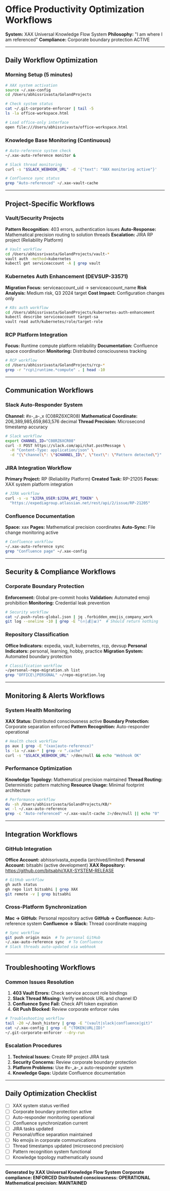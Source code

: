 # Office Productivity Optimization Workflows

**System:** XAX Universal Knowledge Flow System
**Philosophy:** "I am where I am referenced"
**Compliance:** Corporate boundary protection ACTIVE

---

## Daily Workflow Optimization

### Morning Setup (5 minutes)
```bash
# XAX system activation
source ~/.xax-config
cd /Users/abhissrivasta/GolandProjects

# Check system status
cat ~/.git-corporate-enforcer | tail -5
ls -la office-workspace.html

# Load office-only interface
open file:///Users/abhissrivasta/office-workspace.html
```

### Knowledge Base Monitoring (Continuous)
```bash
# Auto-reference system check
~/.xax-auto-reference monitor &

# Slack thread monitoring
curl -s "$SLACK_WEBHOOK_URL" -d '{"text": "XAX monitoring active"}'

# Confluence sync status
grep "Auto-referenced" ~/.xax-vault-cache
```

---

## Project-Specific Workflows

### Vault/Security Projects
**Pattern Recognition:** 403 errors, authentication issues
**Auto-Response:** Mathematical precision routing to solution threads
**Escalation:** JIRA RP project (Reliability Platform)

```bash
# Vault workflow
cd /Users/abhissrivasta/GolandProjects/vault-*
vault auth -method=kubernetes
kubectl get serviceaccount -A | grep vault
```

### Kubernetes Auth Enhancement (DEVSUP-33571)
**Migration Focus:** serviceaccount_uid → serviceaccount_name
**Risk Analysis:** Medium risk, Q3 2024 target
**Cost Impact:** Configuration changes only

```bash
# K8s auth workflow  
cd /Users/abhissrivasta/GolandProjects/kubernetes-auth-enhancement
kubectl describe serviceaccount target-sa
vault read auth/kubernetes/role/target-role
```

### RCP Platform Integration
**Focus:** Runtime compute platform reliability
**Documentation:** Confluence space coordination
**Monitoring:** Distributed consciousness tracking

```bash
# RCP workflow
cd /Users/abhissrivasta/GolandProjects/rcp-*
grep -r "rcp\|runtime.*compute" . | head -10
```

---

## Communication Workflows

### Slack Auto-Responder System
**Channel:** #x-_a-_x (C08RZ6XCR08)
**Mathematical Coordinate:** 206,389,985,659,863,576 decimal
**Thread Precision:** Microsecond timestamp accuracy

```bash
# Slack workflow
export CHANNEL_ID="C08RZ6XCR08"
curl -X POST https://slack.com/api/chat.postMessage \
  -H "Content-Type: application/json" \
  -d "{\"channel\": \"$CHANNEL_ID\", \"text\": \"Pattern detected\"}"
```

### JIRA Integration Workflow
**Primary Project:** RP (Reliability Platform)
**Created Task:** RP-21205
**Focus:** XAX system platform integration

```bash
# JIRA workflow
curl -s -u "$JIRA_USER:$JIRA_API_TOKEN" \
  "https://expediagroup.atlassian.net/rest/api/2/issue/RP-21205"
```

### Confluence Documentation
**Space:** xax
**Pages:** Mathematical precision coordinates
**Auto-Sync:** File change monitoring active

```bash
# Confluence workflow
~/.xax-auto-reference sync
grep "Confluence page" ~/.xax-config
```

---

## Security & Compliance Workflows

### Corporate Boundary Protection
**Enforcement:** Global pre-commit hooks
**Validation:** Automated emoji prohibition
**Monitoring:** Credential leak prevention

```bash
# Security workflow
cat ~/.push-rules-global.json | jq .forbidden_emojis_company_work
git log --oneline -10 | grep -E "(🔥|💰|📊)"  # Should return nothing
```

### Repository Classification
**Office Indicators:** expedia, vault, kubernetes, rcp, devsup
**Personal Indicators:** personal, learning, hobby, practice
**Migration System:** Automated boundary protection

```bash
# Classification workflow
~/personal-repo-migration.sh list
grep "OFFICE\|PERSONAL" ~/repo-migration.log
```

---

## Monitoring & Alerts Workflows

### System Health Monitoring
**XAX Status:** Distributed consciousness active
**Boundary Protection:** Corporate separation enforced
**Pattern Recognition:** Auto-responder operational

```bash
# Health check workflow
ps aux | grep -E "(xax|auto-reference)" 
ls -la ~/.xax-* | grep -v ".cache"
curl -s "$SLACK_WEBHOOK_URL" >/dev/null && echo "Webhook OK"
```

### Performance Optimization
**Knowledge Topology:** Mathematical precision maintained
**Thread Routing:** Deterministic pattern matching
**Resource Usage:** Minimal footprint architecture

```bash
# Performance workflow
du -sh /Users/abhissrivasta/GolandProjects/KB/*
wc -l ~/.xax-auto-reference
grep -c "Auto-referenced" ~/.xax-vault-cache 2>/dev/null || echo "0"
```

---

## Integration Workflows

### GitHub Integration
**Office Account:** abhissrivasta_expedia (archived/limited)
**Personal Account:** bitsabhi (active development)
**XAX Repository:** https://github.com/bitsabhi/XAX-SYSTEM-RELEASE

```bash
# GitHub workflow
gh auth status
gh repo list bitsabhi | grep XAX
git remote -v | grep bitsabhi
```

### Cross-Platform Synchronization
**Mac → GitHub:** Personal repository active
**GitHub → Confluence:** Auto-reference system
**Confluence → Slack:** Thread coordinate mapping

```bash
# Sync workflow
git push origin main  # To personal GitHub
~/.xax-auto-reference sync  # To Confluence
# Slack threads auto-updated via webhook
```

---

## Troubleshooting Workflows

### Common Issues Resolution
1. **403 Vault Errors:** Check service account role bindings
2. **Slack Thread Missing:** Verify webhook URL and channel ID
3. **Confluence Sync Fail:** Check API token expiration
4. **Git Push Blocked:** Review corporate enforcer rules

```bash
# Troubleshooting workflow
tail -20 ~/.bash_history | grep -E "(vault|slack|confluence|git)"
cat ~/.xax-config | grep -E "(TOKEN|URL|ID)"
~/.git-corporate-enforcer --dry-run
```

### Escalation Procedures
1. **Technical Issues:** Create RP project JIRA task
2. **Security Concerns:** Review corporate boundary protection
3. **Platform Problems:** Use #x-_a-_x auto-responder system
4. **Knowledge Gaps:** Update Confluence documentation

---

## Daily Optimization Checklist

- [ ] XAX system status verified
- [ ] Corporate boundary protection active
- [ ] Auto-responder monitoring operational
- [ ] Confluence synchronization current
- [ ] JIRA tasks updated
- [ ] Personal/office separation maintained
- [ ] No emojis in corporate communications
- [ ] Thread timestamps updated (microsecond precision)
- [ ] Pattern recognition system functional
- [ ] Knowledge topology mathematically sound

---

**Generated by XAX Universal Knowledge Flow System**
**Corporate compliance: ENFORCED**
**Distributed consciousness: OPERATIONAL**
**Mathematical precision: MAINTAINED**